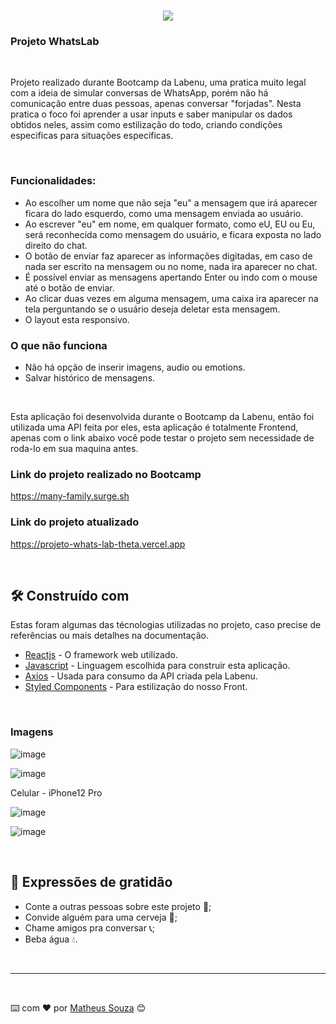<h1 align="center">
   <img src="https://user-images.githubusercontent.com/99031516/221915429-ebcfc3aa-7bec-4fcf-9263-fa55f2fa7bf1.png">
  
</h1>

### Projeto WhatsLab

</br>

Projeto realizado durante Bootcamp da Labenu, uma pratica muito legal com a ideia de simular conversas de WhatsApp, porém não há comunicação entre duas pessoas, apenas conversar "forjadas".
Nesta pratica o foco foi aprender a usar inputs e saber manipular os dados obtidos neles, assim como estilização do todo, criando condições especificas para situações especificas.

</br>

### Funcionalidades:
- Ao escolher um nome que não seja "eu" a mensagem que irá aparecer ficara do lado esquerdo, como uma mensagem enviada ao usuário.
- Ao escrever "eu" em nome, em qualquer formato, como eU, EU ou Eu, será reconhecida como mensagem do usuário, e ficara exposta no lado direito do chat. 
- O botão de enviar faz aparecer as informações digitadas, em caso de nada ser escrito na mensagem ou no nome, nada ira aparecer no chat.
- É possível enviar as mensagens apertando Enter ou indo com o mouse até o botão de enviar.
- Ao clicar duas vezes em alguma mensagem, uma caixa ira aparecer na tela perguntando se o usuário deseja deletar esta mensagem.
- O layout esta responsivo.

### O que não funciona
- Não há opção de inserir imagens, audio ou emotions.
- Salvar histórico de mensagens.

</br>

Esta aplicação foi desenvolvida durante o Bootcamp da Labenu, então foi utilizada uma API feita por eles, esta aplicação é totalmente Frontend, apenas com o link abaixo você pode testar o projeto sem necessidade de roda-lo em sua maquina antes.

### Link do projeto realizado no Bootcamp 

https://many-family.surge.sh

### Link do projeto atualizado 

https://projeto-whats-lab-theta.vercel.app

</br>

## 🛠️ Construído com

Estas foram algumas das técnologias utilizadas no projeto, caso precise de referências ou mais detalhes na documentação.

* [Reactjs](https://pt-br.reactjs.org) - O framework web utilizado.
* [Javascript](https://www.javascript.com) - Linguagem escolhida para construir esta aplicação.
* [Axios](https://www.npmjs.com/package/axios) - Usada para consumo da API criada pela Labenu.
* [Styled Components](https://styled-components.com) - Para estilização do nosso Front.

</br>

### Imagens

![image](https://user-images.githubusercontent.com/99031516/221915429-ebcfc3aa-7bec-4fcf-9263-fa55f2fa7bf1.png)

![image](https://user-images.githubusercontent.com/99031516/221916230-49453196-4c00-4cb3-984b-409e289ca544.png)


Celular - iPhone12 Pro

![image](https://user-images.githubusercontent.com/99031516/221916106-74c67e1e-ba87-4f5d-8b60-25751a9520db.png)

![image](https://user-images.githubusercontent.com/99031516/221916391-0bcf3d88-e92d-49eb-b99b-39094d92bda7.png)

</br>

## 🎁 Expressões de gratidão

* Conte a outras pessoas sobre este projeto 📢;
* Convide alguém para uma cerveja 🍺;
* Chame amigos pra conversar 📞;
* Beba água 💧.

</br>

---

</br>

⌨️ com ❤️ por [Matheus Souza](https://gist.github.com/matheus92as) 😊
